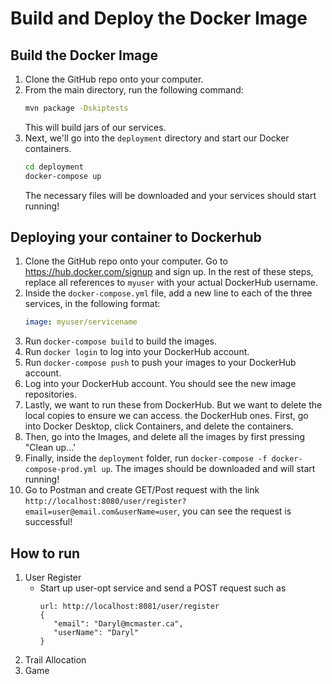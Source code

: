 # Build and Deploy the Docker Image
## Build the Docker Image
1. Clone the GitHub repo onto your computer.
2. From the main directory, run the following command:
   ```bash
   mvn package -Dskiptests
   ```
   This will build jars of our services.
3. Next, we'll go into the `deployment` directory and start our Docker containers.
   ```bash
   cd deployment
   docker-compose up
   ```
   The necessary files will be downloaded and your services should start running!

## Deploying your container to Dockerhub


1. Clone the GitHub repo onto your computer. Go to https://hub.docker.com/signup and sign up. In the rest of these steps, replace
      all references to `myuser` with your actual DockerHub username.
2. Inside the `docker-compose.yml` file, add a new line to each of the three services, in the following
   format:
   ```yml
   image: myuser/servicename
   ```
3. Run `docker-compose build` to build the images.
2. Run `docker login` to log into your DockerHub account.
3. Run `docker-compose push` to push your images to your DockerHub account.
4. Log into your DockerHub account. You should see the new image repositories.
5. Lastly, we want to run these from DockerHub. But we want to delete the local copies to ensure we can access.
   the DockerHub ones. First, go into Docker Desktop, click Containers, and delete the containers.
6. Then, go into the Images, and delete all the images by first pressing "Clean up...'
7. Finally, inside the `deployment` folder, run `docker-compose -f docker-compose-prod.yml up`. The images should be downloaded and will start running!
8. Go to Postman and create GET/Post request with the link `http://localhost:8080/user/register?email=user@email.com&userName=user`, you can see the request is successful!

## How to run
1. User Register
   - Start up user-opt service and send a POST request such as
     ```
     url: http://localhost:8081/user/register
     {
        "email": "Daryl@mcmaster.ca",
        "userName": "Daryl"
     }
     ```
2. Trail Allocation
3. Game 